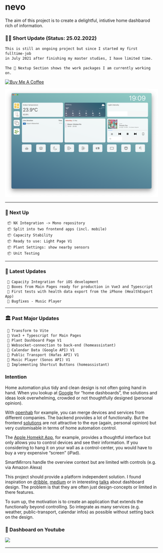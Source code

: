 # nevo

The aim of this project is to create a delightful, intiutive home dashbarod rich of information.

### 🧗🏼 Short Update (Status: 25.02.2022)

```
This is still an ongoing project but since I started my first fulltime-job
in July 2021 after finishing my master studies, I have limited time.

The 🛫 Nextup Section shows the work packages I am currently working on.

```

<a href="https://www.buymeacoffee.com/RaikMueller" target="_blank"><img src="https://cdn.buymeacoffee.com/buttons/v2/default-yellow.png" alt="Buy Me A Coffee" style="height: 40px !important;width: 140px !important;" ></a>

![March 2021](/docs/images/current_status_may_2021.png?)

---



### 🛫 Next Up

```
 📦 NX Integration -> Mono repository
 📦 Split into two frontend apps (incl. mobile)
 📦 Capacity Stability
 📦 Ready to use: Light Page V1
 📦 Plant Settings: show nearby sensors
 📦 Unit Testing
```
---
### 🛬 Latest Updates

```
 🎉 Capacity Integration for iOS development
 🎉 Boxes from Main Pages ready for production in Vue3 and Typescript
 🎉 First tests with health data export from the iPhone (HealthExport App)
 🎉 Bugfixes - Music Player
```
---
### 🏛 Past Major Updates

```
 🎉 Transform to Vite
 🎉 Vue3 + Typescript for Main Pages
 🎉 Plant Dashboard Page V1
 🎉 Websocket-connection to back-end (homeassistant)
 🎉 Calendar Data (Google API) V1
 🎉 Public Transport (Hafas API) V1
 🎉 Music Player (Sonos API) V1
 🎉 Implementing Shortcut Buttons (homeassistant)
```

### Intention

Home automation plus tidy and clean design is not often going hand in hand. When you lookup at [Google](https://www.google.com/search?q=home+dashboard&source=lnms&tbm=isch&sa=X&ved=2ahUKEwjf4JDPxrrpAhUHyaQKHaLNCPAQ_AUoAXoECAwQAw&biw=1309&bih=717) for “home dashboards”, the solutions and ideas look overwhelming, crowded or not thoughtfully designed (personal opinion).

With [openhab](https://www.openhab.org/) for example, you can merge devices and services from different companies. The backend provides a lot of functionally. But the frontend [solutions](https://www.openhab.org/docs/configuration/habpanel.html) are not attractive to the eye (again, personal opinion) but very customisable in terms of home automation control.

The [Apple Homekit App](https://support.apple.com/library/content/dam/edam/applecare/images/de_DE/macos/macos-mojave-ios12-macbook-iphone-x-home-app-notifications-hero-crop.jpg), for example, provides a thoughtful interface but only allows you to control devices and see their information. If you considering to hang it on your wall as a control-center, you would have to buy a very expensive “screen” (iPad).

SmartMirrors handle the overview context but are limited with controls (e.g. via Amazon Alexa)

This project should provide a platform independent solution. I found inspiration on [dribble](https://dribbble.com/9raik/collections/2054777-HomeApp), [medium](https://onezero.medium.com/the-morning-paper-revisited-35b407822494) or in interesting [talks](https://www.youtube.com/watch?v=aZZCZpc0AcY) about dashboard design. The problem is that they are often just design-concepts or limited in there features.

To sum up, the motivation is to create an application that extends the functionally beyond controlling. So integrate as many services (e.g. weather, public-transport, calendar infos) as possible without setting back on the design.

### 🎥 Dashboard on Youtube

<p align="left">
 <a href="https://www.youtube.com/watch?v=Tr8btqHs8_k"> <img src="https://img.youtube.com/vi/Tr8btqHs8_k/0.jpg" /></a>
</p>

---


